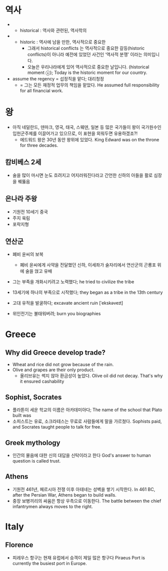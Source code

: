 # 역사
* - historical : 역사와 관련된, 역사학의
* - historic : 역사에 남을 만한, 역사적으로 중요한
	* 그래서 historical conflicts 는 역사적으로 중요한 갈등(historic conflicts)이 아니라 예전에 있었던 사건인 ‘역사적 분쟁’ 이라는 의미입니다. 
	* 오늘은 우리나라에게 있어 역사적으로 중요한 날입니다. (historical moment ⓧ); Today is the historic moment for our country.
* assume the regency = 섭정직을 맡다; 대리청정
	* = 그는 모든 재정적 업무의 책임을 맡았다. He assumed full responsibility for all financial work.

# 왕
* 아직 네덜란드, 덴마크, 영국, 태국, 스웨덴, 일본 등 많은 국가들이 왕이 국가원수인 입헌군주제를 이끌어가고 있으므로, 이 표현을 외워두면 유용하겠죠?!
	* 에드워드 왕은 30년 동안 왕위에 있었다. King Edward was on the throne for three decades.

## 캄비베스 2세
* 술을 많이 마시면 눈도 흐려지고 어지러워진다라고 간언한 신하의 아들을 활로 심장을 꿰뚫음

## 은나라 주왕
* 기원전 10세기 중국
* 주지 육림
* 포락지형

## 연산군
* 폐비 윤씨의 보복
	* 폐비 윤씨에게 사약을 전달했던 신하, 이세좌가 술자리에서 연산군의 곤룡포 위에 술을 얹고 유배



* 그는 부족을 개화시키려고 노력했다; he tried to civilize the tribe	
* 13세기에 하나의 부족으로 시작했다; they began as a tribe in the 13th century
* 고대 유적을 발굴하다; excavate ancient ruin [ˈekskəveɪt]
* 위인전기는 불태워버려; burn you biographies

# Greece
## Why did Greece develop trade?
* Wheat and rice did not grow because of the rain.
* Olive and grapes are their only product.
  - 올리브유는 썩지 않아 환금성이 높았다. Olive oil did not decay. That's why it ensured cashability

## Sophist, Socrates
* 플라톤이 세운 학교의 이름은 아카데미아다; The name of the school that Plato built was
* 소피스트는 유료, 소크라테스는 무료로 사람들에게 말을 가르쳤다. Sophists paid, and Socrates taught people to talk for free.

## Greek mythology
* 인간의 물음에 대한 신의 대답을 신탁이라고 한다 God's answer to human question is called trust.

## Athens
* 기원전 461년, 페르시아 전쟁 이후 아테네는 성벽을 쌓기 시작한다. In 461 BC, after the Persian War, Athens began to build walls.
* 중장 보병끼리의 싸움은 항상 우측으로 이동한다. The battle between the chief infantrymen always moves to the right.

# Italy

## Florence
* 피레우스 항구는 현재 유럽에서 승객이 제일 많은 항구다 Piraeus Port is currently the busiest port in Europe.